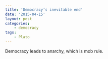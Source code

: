 ```yaml
---
title: 'Democracy’s inevitable end'
date: '2015-04-15'
layout: post
categories:
    - democracy
tags:
    - Plato
---
```


Democracy leads to anarchy, which is mob rule.